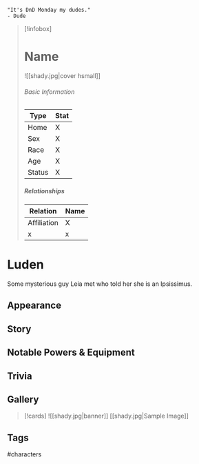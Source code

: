 	"It's DnD Monday my dudes." 
	- Dude

> [!infobox]
> # Name
> ![[shady.jpg|cover hsmall]]
> ###### Basic Information
> | Type | Stat |
> | ---- | ---- |
> | Home | X |
> | Sex | X |
> | Race | X |
> | Age | X |
> | Status | X |
> ##### Relationships
> | Relation | Name |
> | ---- | ---- |
> | Affiliation | X |
> | x | x |

# Luden
Some mysterious guy Leia met who told her she is an Ipsissimus.
## Appearance
## Story
## Notable Powers & Equipment
## Trivia

## Gallery
>[!cards]
>![[shady.jpg|banner]]
>[[shady.jpg|Sample Image]]
>

## Tags
#characters